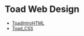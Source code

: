 # Toad Web Design

<ul>
    <li><a href="./ToadIntroHTML/index.html" target="_blank">ToadIntroHTML</a></li>
   <li><a href="./ToadCSShtml5/" target="_blank">Toad_CSS</a></li>
</ul>
